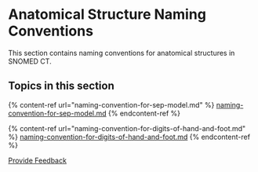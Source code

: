 # Anatomical Structure Naming Conventions

This section contains naming conventions for anatomical structures in SNOMED CT.

## Topics in this section

{% content-ref url="naming-convention-for-sep-model.md" %}
[naming-convention-for-sep-model.md](naming-convention-for-sep-model.md)
{% endcontent-ref %}

{% content-ref url="naming-convention-for-digits-of-hand-and-foot.md" %}
[naming-convention-for-digits-of-hand-and-foot.md](naming-convention-for-digits-of-hand-and-foot.md)
{% endcontent-ref %}







<a href="https://docs.google.com/forms/d/e/1FAIpQLScTmbZIf0UEQwYDkY27EEWBkaiYkHSbR0_9DmFrMLXoQLyL7Q/viewform?usp=pp_url&entry.1767247133=SCT+Editorial+Guide&entry.670899847=Anatomical%20Structure%20Naming%20Conventions" class="button primary">Provide Feedback</a>
